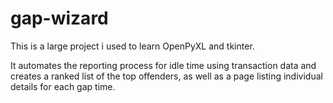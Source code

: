 # gap-wizard

This is a large project i used to learn OpenPyXL and tkinter.

It automates the reporting process for idle time using transaction data and creates a ranked list of the top offenders, as well as a page listing individual details for each gap time. 
